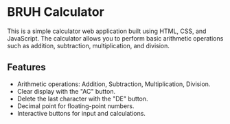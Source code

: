 # BRUH Calculator

This is a simple calculator web application built using HTML, CSS, and JavaScript. The calculator allows you to perform basic arithmetic operations such as addition, subtraction, multiplication, and division.

## Features

- Arithmetic operations: Addition, Subtraction, Multiplication, Division.
- Clear display with the "AC" button.
- Delete the last character with the "DE" button.
- Decimal point for floating-point numbers.
- Interactive buttons for input and calculations.
